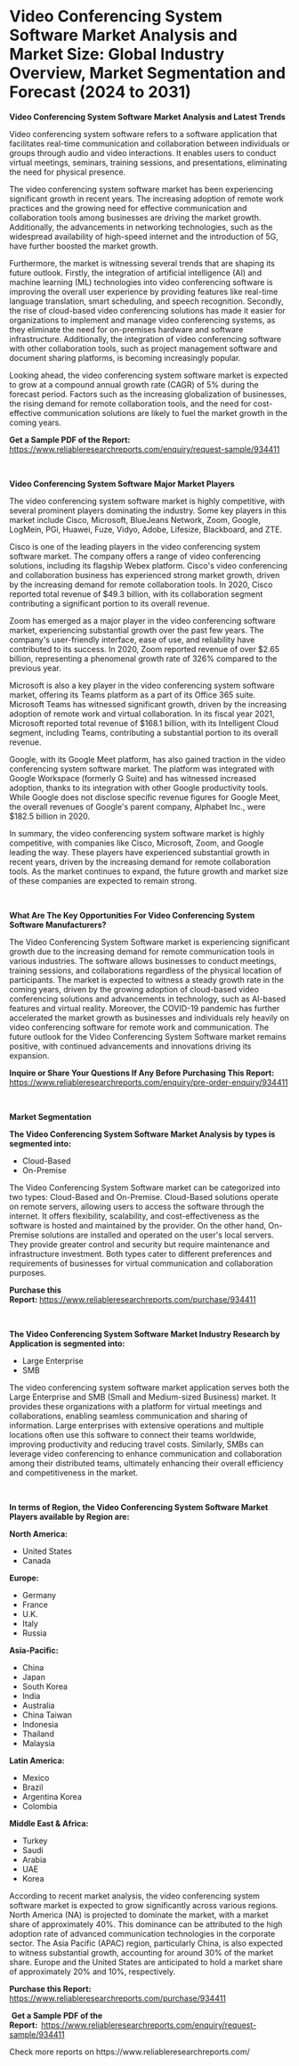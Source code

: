 <p><h1>Video Conferencing System Software Market Analysis and Market Size: Global Industry Overview, Market Segmentation and Forecast (2024 to 2031)</h1></p><p><strong>Video Conferencing System Software Market Analysis and Latest Trends</strong></p>
<p><p>Video conferencing system software refers to a software application that facilitates real-time communication and collaboration between individuals or groups through audio and video interactions. It enables users to conduct virtual meetings, seminars, training sessions, and presentations, eliminating the need for physical presence.</p><p>The video conferencing system software market has been experiencing significant growth in recent years. The increasing adoption of remote work practices and the growing need for effective communication and collaboration tools among businesses are driving the market growth. Additionally, the advancements in networking technologies, such as the widespread availability of high-speed internet and the introduction of 5G, have further boosted the market growth.</p><p>Furthermore, the market is witnessing several trends that are shaping its future outlook. Firstly, the integration of artificial intelligence (AI) and machine learning (ML) technologies into video conferencing software is improving the overall user experience by providing features like real-time language translation, smart scheduling, and speech recognition. Secondly, the rise of cloud-based video conferencing solutions has made it easier for organizations to implement and manage video conferencing systems, as they eliminate the need for on-premises hardware and software infrastructure. Additionally, the integration of video conferencing software with other collaboration tools, such as project management software and document sharing platforms, is becoming increasingly popular.</p><p>Looking ahead, the video conferencing system software market is expected to grow at a compound annual growth rate (CAGR) of 5% during the forecast period. Factors such as the increasing globalization of businesses, the rising demand for remote collaboration tools, and the need for cost-effective communication solutions are likely to fuel the market growth in the coming years.</p></p>
<p><strong>Get a Sample PDF of the Report:&nbsp;</strong> <a href="https://www.reliableresearchreports.com/enquiry/request-sample/934411">https://www.reliableresearchreports.com/enquiry/request-sample/934411</a></p>
<p>&nbsp;</p>
<p><strong>Video Conferencing System Software Major Market Players</strong></p>
<p><p>The video conferencing system software market is highly competitive, with several prominent players dominating the industry. Some key players in this market include Cisco, Microsoft, BlueJeans Network, Zoom, Google, LogMein, PGi, Huawei, Fuze, Vidyo, Adobe, Lifesize, Blackboard, and ZTE.</p><p>Cisco is one of the leading players in the video conferencing system software market. The company offers a range of video conferencing solutions, including its flagship Webex platform. Cisco's video conferencing and collaboration business has experienced strong market growth, driven by the increasing demand for remote collaboration tools. In 2020, Cisco reported total revenue of $49.3 billion, with its collaboration segment contributing a significant portion to its overall revenue.</p><p>Zoom has emerged as a major player in the video conferencing software market, experiencing substantial growth over the past few years. The company's user-friendly interface, ease of use, and reliability have contributed to its success. In 2020, Zoom reported revenue of over $2.65 billion, representing a phenomenal growth rate of 326% compared to the previous year.</p><p>Microsoft is also a key player in the video conferencing system software market, offering its Teams platform as a part of its Office 365 suite. Microsoft Teams has witnessed significant growth, driven by the increasing adoption of remote work and virtual collaboration. In its fiscal year 2021, Microsoft reported total revenue of $168.1 billion, with its Intelligent Cloud segment, including Teams, contributing a substantial portion to its overall revenue.</p><p>Google, with its Google Meet platform, has also gained traction in the video conferencing system software market. The platform was integrated with Google Workspace (formerly G Suite) and has witnessed increased adoption, thanks to its integration with other Google productivity tools. While Google does not disclose specific revenue figures for Google Meet, the overall revenues of Google's parent company, Alphabet Inc., were $182.5 billion in 2020.</p><p>In summary, the video conferencing system software market is highly competitive, with companies like Cisco, Microsoft, Zoom, and Google leading the way. These players have experienced substantial growth in recent years, driven by the increasing demand for remote collaboration tools. As the market continues to expand, the future growth and market size of these companies are expected to remain strong.</p></p>
<p>&nbsp;</p>
<p><strong>What Are The Key Opportunities For Video Conferencing System Software Manufacturers?</strong></p>
<p><p>The Video Conferencing System Software market is experiencing significant growth due to the increasing demand for remote communication tools in various industries. The software allows businesses to conduct meetings, training sessions, and collaborations regardless of the physical location of participants. The market is expected to witness a steady growth rate in the coming years, driven by the growing adoption of cloud-based video conferencing solutions and advancements in technology, such as AI-based features and virtual reality. Moreover, the COVID-19 pandemic has further accelerated the market growth as businesses and individuals rely heavily on video conferencing software for remote work and communication. The future outlook for the Video Conferencing System Software market remains positive, with continued advancements and innovations driving its expansion.</p></p>
<p><strong>Inquire or Share Your Questions If Any Before Purchasing This Report:</strong> <a href="https://www.reliableresearchreports.com/enquiry/pre-order-enquiry/934411">https://www.reliableresearchreports.com/enquiry/pre-order-enquiry/934411</a></p>
<p>&nbsp;</p>
<p><strong>Market Segmentation</strong></p>
<p><strong>The Video Conferencing System Software Market Analysis by types is segmented into:</strong></p>
<p><ul><li>Cloud-Based</li><li>On-Premise</li></ul></p>
<p><p>The Video Conferencing System Software market can be categorized into two types: Cloud-Based and On-Premise. Cloud-Based solutions operate on remote servers, allowing users to access the software through the internet. It offers flexibility, scalability, and cost-effectiveness as the software is hosted and maintained by the provider. On the other hand, On-Premise solutions are installed and operated on the user's local servers. They provide greater control and security but require maintenance and infrastructure investment. Both types cater to different preferences and requirements of businesses for virtual communication and collaboration purposes.</p></p>
<p><strong>Purchase this Report:&nbsp;</strong><a href="https://www.reliableresearchreports.com/purchase/934411">https://www.reliableresearchreports.com/purchase/934411</a></p>
<p>&nbsp;</p>
<p><strong>The Video Conferencing System Software Market Industry Research by Application is segmented into:</strong></p>
<p><ul><li>Large Enterprise</li><li>SMB</li></ul></p>
<p><p>The video conferencing system software market application serves both the Large Enterprise and SMB (Small and Medium-sized Business) market. It provides these organizations with a platform for virtual meetings and collaborations, enabling seamless communication and sharing of information. Large enterprises with extensive operations and multiple locations often use this software to connect their teams worldwide, improving productivity and reducing travel costs. Similarly, SMBs can leverage video conferencing to enhance communication and collaboration among their distributed teams, ultimately enhancing their overall efficiency and competitiveness in the market.</p></p>
<p>&nbsp;</p>
<p><strong>In terms of Region, the Video Conferencing System Software Market Players available by Region are:</strong></p>
<p>
    <p> <strong> North America: </strong>
        <ul>
            <li>United States</li>
            <li>Canada</li>
        </ul>
        </p> 
    <p> <strong> Europe: </strong>
        <ul>
            <li>Germany</li>
            <li>France</li>
            <li>U.K.</li>
            <li>Italy</li>
            <li>Russia</li>
        </ul>
        </p> 
    <p> <strong> Asia-Pacific: </strong>
        <ul>
            <li>China</li>
            <li>Japan</li>
            <li>South Korea</li>
            <li>India</li>
            <li>Australia</li>
            <li>China Taiwan</li>
            <li>Indonesia</li>
            <li>Thailand</li>
            <li>Malaysia</li>
        </ul>
        </p> 
    <p> <strong> Latin America: </strong>
        <ul>
            <li>Mexico</li>
            <li>Brazil</li>
            <li>Argentina Korea</li>
            <li>Colombia</li>
        </ul>
        </p> 
    <p> <strong> Middle East & Africa: </strong>
        <ul>
            <li>Turkey</li>
            <li>Saudi</li>
            <li>Arabia</li>
            <li>UAE</li>
            <li>Korea</li>
        </ul>
    </p>
    </p>
<p><p>According to recent market analysis, the video conferencing system software market is expected to grow significantly across various regions. North America (NA) is projected to dominate the market, with a market share of approximately 40%. This dominance can be attributed to the high adoption rate of advanced communication technologies in the corporate sector. The Asia Pacific (APAC) region, particularly China, is also expected to witness substantial growth, accounting for around 30% of the market share. Europe and the United States are anticipated to hold a market share of approximately 20% and 10%, respectively.</p></p>
<p><strong>Purchase this Report: </strong><a href="https://www.reliableresearchreports.com/purchase/934411">https://www.reliableresearchreports.com/purchase/934411</a></p>
<p>&nbsp;<strong>Get a Sample PDF of the Report:&nbsp;&nbsp;</strong><a href="https://www.reliableresearchreports.com/enquiry/request-sample/934411">https://www.reliableresearchreports.com/enquiry/request-sample/934411</a></p>
<p><strong></strong></p>
<p>Check more reports on https://www.reliableresearchreports.com/</p>